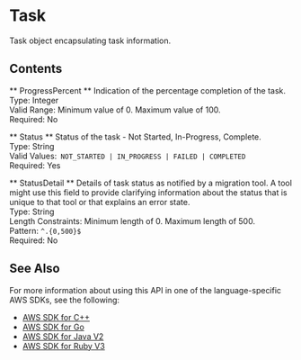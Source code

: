 # Task<a name="API_Task"></a>

Task object encapsulating task information\.

## Contents<a name="API_Task_Contents"></a>

 ** ProgressPercent **   <a name="migrationhub-Type-Task-ProgressPercent"></a>
Indication of the percentage completion of the task\.  
Type: Integer  
Valid Range: Minimum value of 0\. Maximum value of 100\.  
Required: No

 ** Status **   <a name="migrationhub-Type-Task-Status"></a>
Status of the task \- Not Started, In\-Progress, Complete\.  
Type: String  
Valid Values:` NOT_STARTED | IN_PROGRESS | FAILED | COMPLETED`   
Required: Yes

 ** StatusDetail **   <a name="migrationhub-Type-Task-StatusDetail"></a>
Details of task status as notified by a migration tool\. A tool might use this field to provide clarifying information about the status that is unique to that tool or that explains an error state\.  
Type: String  
Length Constraints: Minimum length of 0\. Maximum length of 500\.  
Pattern: `^.{0,500}$`   
Required: No

## See Also<a name="API_Task_SeeAlso"></a>

For more information about using this API in one of the language\-specific AWS SDKs, see the following:
+  [AWS SDK for C\+\+](https://docs.aws.amazon.com/goto/SdkForCpp/AWSMigrationHub-2017-05-31/Task) 
+  [AWS SDK for Go](https://docs.aws.amazon.com/goto/SdkForGoV1/AWSMigrationHub-2017-05-31/Task) 
+  [AWS SDK for Java V2](https://docs.aws.amazon.com/goto/SdkForJavaV2/AWSMigrationHub-2017-05-31/Task) 
+  [AWS SDK for Ruby V3](https://docs.aws.amazon.com/goto/SdkForRubyV3/AWSMigrationHub-2017-05-31/Task) 